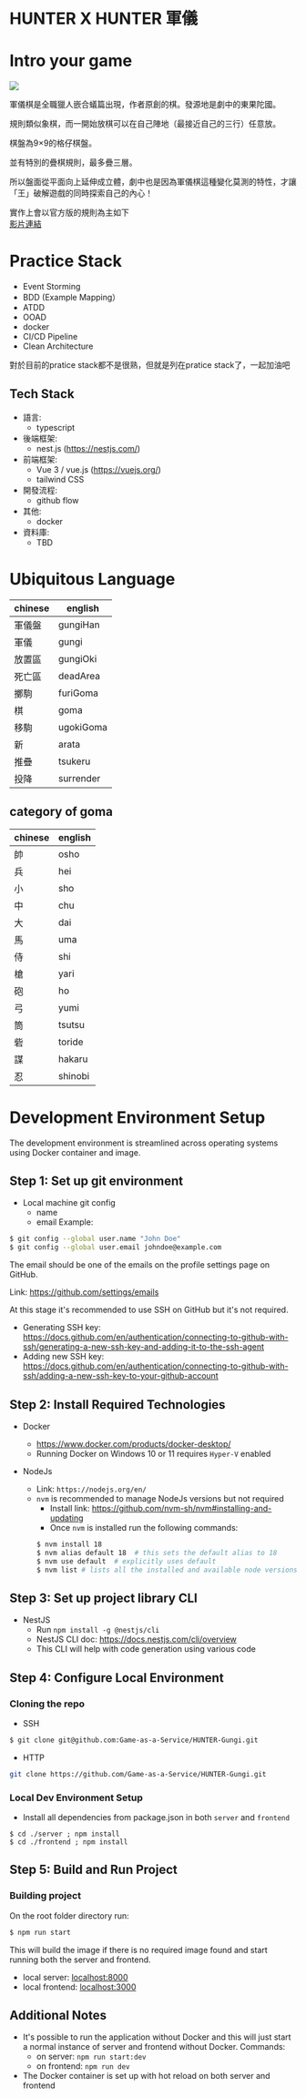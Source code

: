 # HUNTER X HUNTER 軍儀

# Intro your game
![](https://cdn.discordapp.com/attachments/1055174759186448514/1055174759400345601/0vRfFcw.png)

軍儀棋是全職獵人嵌合蟻篇出現，作者原創的棋。發源地是劇中的東果陀國。

規則類似象棋，而一開始放棋可以在自己陣地（最接近自己的三行）任意放。

棋盤為9×9的格仔棋盤。

並有特別的疊棋規則，最多疊三層。

所以盤面從平面向上延伸成立體，劇中也是因為軍儀棋這種變化莫測的特性，才讓「王」破解遊戲的同時探索自己的內心！

實作上會以官方版的規則為主如下  
[影片連結](https://www.youtube.com/watch?v=PapqlNp8K5U)

# Practice Stack
- Event Storming 
- BDD (Example Mapping）
- ATDD
- OOAD
- docker
- CI/CD Pipeline
- Clean Architecture

對於目前的pratice stack都不是很熟，但就是列在pratice stack了，一起加油吧

## Tech Stack
- 語言:
   + typescript
- 後端框架:
   + nest.js (https://nestjs.com/)
- 前端框架: 
   + Vue 3 / vue.js (https://vuejs.org/)
   + tailwind CSS
- 開發流程:
   + github flow
- 其他: 
   + docker
- 資料庫:
   + TBD

# Ubiquitous Language
| chinese         | english        |
|-------------|-------------|
| 軍儀盤     | gungiHan    |
| 軍儀       | gungi       |
| 放置區     | gungiOki    |
| 死亡區     | deadArea    |
| 擲駒       | furiGoma    |
| 棋         | goma        |
| 移駒       | ugokiGoma   |
| 新         | arata       |
| 推疊       | tsukeru     |
| 投降       | surrender   |
## category of goma
| chinese  | english |
|-------|-------------|
| 帥     | osho       |
| 兵     | hei         |
| 小     | sho         |
| 中     | chu         |
| 大     | dai         |
| 馬     | uma         |
| 侍     | shi         |
| 槍     | yari        |
| 砲     | ho          |
| 弓     | yumi        |
| 筒     | tsutsu      |
| 砦     | toride      |
| 謀     | hakaru      |
| 忍     | shinobi     |

# Development Environment Setup

The development environment is streamlined across operating systems using Docker container and image.

## Step 1: Set up git environment
* Local machine git config
   * name
   * email
Example:
```bash
$ git config --global user.name "John Doe"
$ git config --global user.email johndoe@example.com
```
The email should be one of the emails on the profile settings page on GitHub.

Link: https://github.com/settings/emails

At this stage it's recommended to use SSH on GitHub but it's not required.

* Generating SSH key: https://docs.github.com/en/authentication/connecting-to-github-with-ssh/generating-a-new-ssh-key-and-adding-it-to-the-ssh-agent
* Adding new SSH key: https://docs.github.com/en/authentication/connecting-to-github-with-ssh/adding-a-new-ssh-key-to-your-github-account

## Step 2: Install Required Technologies
* Docker
   * https://www.docker.com/products/docker-desktop/
   * Running Docker on Windows 10 or 11 requires `Hyper-V` enabled

* NodeJs
   * Link: `https://nodejs.org/en/`
   * `nvm` is recommended to manage NodeJs versions but not required
      * Install link: https://github.com/nvm-sh/nvm#installing-and-updating
      * Once `nvm` is installed run the following commands:
      ```bash
      $ nvm install 18
      $ nvm alias default 18  # this sets the default alias to 18
      $ nvm use default  # explicitly uses default
      $ nvm list # lists all the installed and available node versions
      ```

## Step 3: Set up project library CLI
* NestJS
   * Run `npm install -g @nestjs/cli`
   * NestJS CLI doc: https://docs.nestjs.com/cli/overview
   * This CLI will help with code generation using various code

## Step 4: Configure Local Environment

### Cloning the repo
* SSH
```bash
$ git clone git@github.com:Game-as-a-Service/HUNTER-Gungi.git
```
* HTTP
```bash
git clone https://github.com/Game-as-a-Service/HUNTER-Gungi.git
```

### Local Dev Environment Setup

* Install all dependencies from package.json in both `server` and `frontend`

```
$ cd ./server ; npm install
$ cd ./frontend ; npm install
```

## Step 5: Build and Run Project

### Building project

On the root folder directory run:
```bash
$ npm run start
```
This will build the image if there is no required image found and start running both the server and frontend.

* local server:   [localhost:8000](localhost:8000)
* local frontend: [localhost:3000](localhost:3000)


## Additional Notes
* It's possible to run the application without Docker and this will just start a normal instance of server and frontend without Docker. Commands:
   * on server: `npm run start:dev`
   * on frontend: `npm run dev`
* The Docker container is set up with hot reload on both server and frontend
